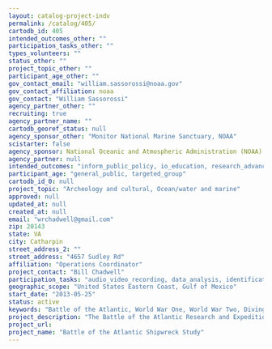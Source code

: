 ```yaml
---
layout: catalog-project-indv
permalink: /catalog/405/
cartodb_id: 405
intended_outcomes_other: ""
participation_tasks_other: ""
types_volunteers: ""
status_other: ""
project_topic_other: ""
participant_age_other: ""
gov_contact_email: "william.sassorossi@noaa.gov"
gov_contact_affiliation: noaa
gov_contact: "William Sassorossi"
agency_partner_other: ""
recruiting: true
agency_partner_name: ""
cartodb_georef_status: null
agency_sponsor_other: "Monitor National Marine Sanctuary, NOAA"
scistarter: false
agency_sponsor: National Oceanic and Atmospheric Administration (NOAA)
agency_partner: null
intended_outcomes: "inform_public_policy, io_education, research_advancement"
participant_age: "general_public, targeted_group"
cartodb_id_0: null
project_topic: "Archeology and cultural, Ocean/water and marine"
approved: null
updated_at: null
created_at: null
email: "wrchadwell@gmail.com"
zip: 20143
state: VA
city: Catharpin
street_address_2: ""
street_address: "4657 Sudley Rd"
affiliation: "Operations Coordinator"
project_contact: "Bill Chadwell"
participation_tasks: "audio_video_recording, data_analysis, identification, measurement,  observation, photography"
geographic_scope: "United States Eastern Coast, Gulf of Mexico"
start_date: "2013-05-25"
status: active
keywords: "Battle of the Atlantic, World War One, World War Two, Diving, Underwater Archaeology"
project_description: "The Battle of the Atlantic Research and Expedition Group (BAREG) is a 501(c)(3) educational non-profit organization located in the Northern Virginia suburbs of Washington DC.  The Group is focused on historical research of topics related to the maritime campaigns waged between the Allies and Axis/Central Powers during 1914-18 and 1939-45, diving wrecks associated with these campaigns, and documenting their current conditions via photography and/or videography. BAREG divers work closely with a continuing partnership with maritime archaeologists from NOAA's Monitor National Marine Sanctuary."
project_url: 
project_name: "Battle of the Atlantic Shipwreck Study"
---
```

